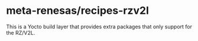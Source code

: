 # meta-renesas/recipes-rzv2l

This is a Yocto build layer that provides extra packages that only support for the RZ/V2L.
